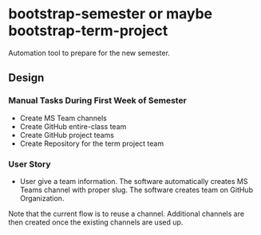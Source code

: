 # bootstrap-semester or maybe bootstrap-term-project

Automation tool to prepare for the new semester.

## Design

### Manual Tasks During First Week of Semester

- Create MS Team channels
- Create GitHub entire-class team
- Create GitHub project teams
- Create Repository for the term project team

### User Story

- User give a team information. The software automatically creates MS Teams channel with proper slug.
  The software creates team on GitHub Organization.
  
Note that the current flow is to reuse a channel. Additional channels are then created once the
existing channels are used up.
